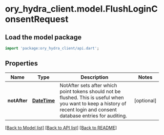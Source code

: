 # ory_hydra_client.model.FlushLoginConsentRequest

## Load the model package
```dart
import 'package:ory_hydra_client/api.dart';
```

## Properties
Name | Type | Description | Notes
------------ | ------------- | ------------- | -------------
**notAfter** | [**DateTime**](DateTime.md) | NotAfter sets after which point tokens should not be flushed. This is useful when you want to keep a history of recent login and consent database entries for auditing. | [optional] 

[[Back to Model list]](../README.md#documentation-for-models) [[Back to API list]](../README.md#documentation-for-api-endpoints) [[Back to README]](../README.md)


